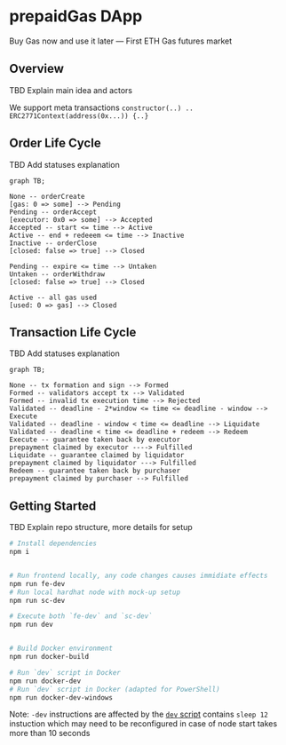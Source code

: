# prepaidGas DApp

Buy Gas now and use it later — First ETH Gas futures market

## Overview

TBD Explain main idea and actors

We support meta transactions `constructor(..) .. ERC2771Context(address(0x...)) {..}`

## Order Life Cycle

TBD Add statuses explanation

```mermaid
graph TB;

None -- orderCreate
[gas: 0 => some] --> Pending
Pending -- orderAccept
[executor: 0x0 => some] --> Accepted
Accepted -- start <= time --> Active
Active -- end + redeeem <= time --> Inactive
Inactive -- orderClose
[closed: false => true] --> Closed

Pending -- expire <= time --> Untaken
Untaken -- orderWithdraw
[closed: false => true] --> Closed

Active -- all gas used
[used: 0 => gas] --> Closed
```

## Transaction Life Cycle

TBD Add statuses explanation

```mermaid
graph TB;

None -- tx formation and sign --> Formed
Formed -- validators accept tx --> Validated
Formed -- invalid tx execution time --> Rejected
Validated -- deadline - 2*window <= time <= deadline - window --> Execute
Validated -- deadline - window < time <= deadline --> Liquidate
Validated -- deadline < time <= deadline + redeem --> Redeem
Execute -- guarantee taken back by executor
prepayment claimed by executor ----> Fulfilled
Liquidate -- guarantee claimed by liquidator
prepayment claimed by liquidator ---> Fulfilled
Redeem -- guarantee taken back by purchaser
prepayment claimed by purchaser --> Fulfilled
```

## Getting Started

TBD Explain repo structure, more details for setup

```sh
# Install dependencies
npm i


# Run frontend locally, any code changes causes immidiate effects
npm run fe-dev
# Run local hardhat node with mock-up setup
npm run sc-dev

# Execute both `fe-dev` and `sc-dev`
npm run dev


# Build Docker environment
npm run docker-build

# Run `dev` script in Docker
npm run docker-dev
# Run `dev` script in Docker (adapted for PowerShell)
npm run docker-dev-windows
```

Note: `-dev` instructions are affected by the [`dev` script](packages/contracts/package.json) contains `sleep 12` instuction which may need to be reconfigured in case of node start takes more than 10 seconds

